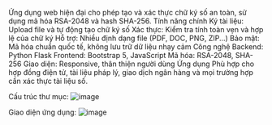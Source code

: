 
Ứng dụng web hiện đại cho phép tạo và xác thực chữ ký số an toàn, sử dụng mã hóa RSA-2048 và hash SHA-256.
        Tính năng chính
                Ký tài liệu: Upload file và tự động tạo chữ ký số
                Xác thực: Kiểm tra tính toàn vẹn và hợp lệ của chữ ký
                Hỗ trợ: Nhiều định dạng file (PDF, DOC, PNG, ZIP...)
                Bảo mật: Mã hóa chuẩn quốc tế, không lưu trữ dữ liệu nhạy cảm
        Công nghệ
                Backend: Python Flask
                Frontend: Bootstrap 5, JavaScript
                Mã hóa: RSA-2048, SHA-256
                Giao diện: Responsive, thân thiện người dùng
        Ứng dụng
                Phù hợp cho hợp đồng điện tử, tài liệu pháp lý, giao dịch ngân hàng và mọi trường hợp cần xác thực tài liệu số.

Cấu trúc thư mục:
        ![image](https://github.com/user-attachments/assets/e15525b2-d494-4d01-a0b7-d06bbc51847c)

Giao diện ứng dụng:
![image](https://github.com/user-attachments/assets/50bb0648-b333-4fec-a3e0-7b5111418711)
